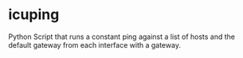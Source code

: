 # icuping
Python Script that runs a constant ping against a list of hosts and the default gateway from each interface with a gateway.
